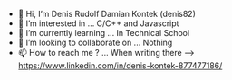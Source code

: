 - 👋 Hi, I’m Denis Rudolf Damian Kontek (denis82)
- 👀 I’m interested in ... C/C++ and Javascript
- 🌱 I’m currently learning ... In Technical School
- 💞️ I’m looking to collaborate on ... Nothing
- 📫 How to reach me ? ... When writing there —> https://www.linkedin.com/in/denis-kontek-877477186/

<!---
8989denis/8989denis is a ✨ special ✨ repository because its `README.md` (this file) appears on your GitHub profile.
You can click the Preview link to take a look at your changes.
--->
